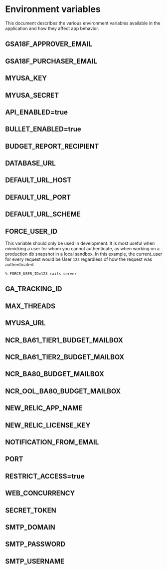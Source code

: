 # Environment variables

This document describes the various environment variables available in the application
and how they affect app behavior.

## GSA18F_APPROVER_EMAIL

## GSA18F_PURCHASER_EMAIL

## MYUSA_KEY

## MYUSA_SECRET

## API_ENABLED=true
## BULLET_ENABLED=true
## BUDGET_REPORT_RECIPIENT
## DATABASE_URL
## DEFAULT_URL_HOST
## DEFAULT_URL_PORT
## DEFAULT_URL_SCHEME

## FORCE_USER_ID

This variable should only be used in development. It is most useful when mimicking a user for whom you cannot authenticate, as when working on a production db snapshot in a local sandbox.
In this example, the current_user for every request would be User `123` regardless of how the request was authenticated.

```
% FORCE_USER_ID=123 rails server
```

## GA_TRACKING_ID
## MAX_THREADS
## MYUSA_URL
## NCR_BA61_TIER1_BUDGET_MAILBOX
## NCR_BA61_TIER2_BUDGET_MAILBOX
## NCR_BA80_BUDGET_MAILBOX
## NCR_OOL_BA80_BUDGET_MAILBOX
## NEW_RELIC_APP_NAME
## NEW_RELIC_LICENSE_KEY
## NOTIFICATION_FROM_EMAIL
## PORT
## RESTRICT_ACCESS=true
## WEB_CONCURRENCY

## SECRET_TOKEN
## SMTP_DOMAIN
## SMTP_PASSWORD
## SMTP_USERNAME
